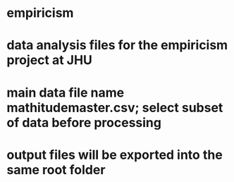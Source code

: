# empiricism
# data analysis files for the empiricism project at JHU
# main data file name mathitudemaster.csv; select subset of data before processing
# output files will be exported into the same root folder
